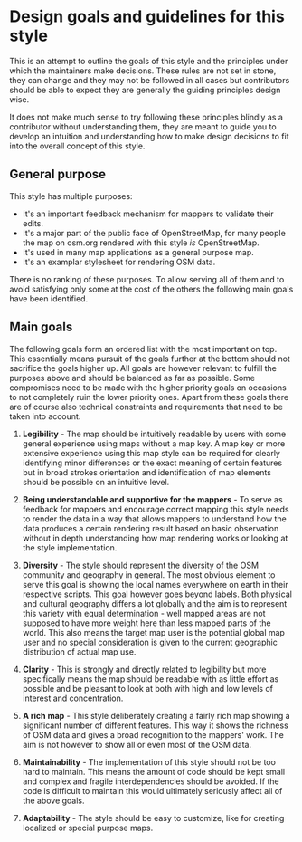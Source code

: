 
# Design goals and guidelines for this style

This is an attempt to outline the goals of this style and the principles under 
which the maintainers make decisions.  These rules are not set in stone, they 
can change and they may not be followed in all cases but contributors should 
be able to expect they are generally the guiding principles design wise.

It does not make much sense to try following these principles blindly as a 
contributor without understanding them, they are meant to guide you to develop 
an intuition and understanding how to make design decisions to fit into the 
overall concept of this style.

## General purpose

This style has multiple purposes:

* It's an important feedback mechanism for mappers to validate their edits.
* It's a major part of the public face of OpenStreetMap, for many people the map on osm.org rendered with this style _is_ OpenStreetMap.
* It's used in many map applications as a general purpose map.
* It's an examplar stylesheet for rendering OSM data.

There is no ranking of these purposes.  To allow serving all of them and to 
avoid satisfying only some at the cost of the others the following main goals 
have been identified.

## Main goals

The following goals form an ordered list with the most important on top.  This 
essentially means pursuit of the goals further at the bottom should not 
sacrifice the goals higher up.  All goals are however relevant to fulfill the 
purposes above and should be balanced as far as possible.  Some compromises 
need to be made with the higher priority goals on occasions to not completely 
ruin the lower priority ones.  Apart from these goals there are of course also 
technical constraints and requirements that need to be taken into account.

1. **Legibility** - The map should be intuitively readable by users with some general experience using maps without a map key.  A map key or more extensive experience using this map style can be required for clearly identifying minor differences or the exact meaning of certain features but in broad strokes orientation and identification of map elements should be possible on an intuitive level.

2. **Being understandable and supportive for the mappers** - To serve as feedback for mappers and encourage correct mapping this style needs to render the data in a way that allows mappers to understand how the data produces a certain rendering result based on basic observation without in depth understanding how map rendering works or looking at the style implementation.

3. **Diversity** - The style should represent the diversity of the OSM community and geography in general.  The most obvious element to serve this goal is showing the local names everywhere on earth in their respective scripts.  This goal however goes beyond labels.  Both physical and cultural geography differs a lot globally and the aim is to represent this variety with equal determination - well mapped areas are not supposed to have more weight here than less mapped parts of the world.  This also means the target map user is the potential global map user and no special consideration is given to the current geographic distribution of actual map use.

4. **Clarity** - This is strongly and directly related to legibility but more specifically means the map should be readable with as little effort as possible and be pleasant to look at both with high and low levels of interest and concentration.

5. **A rich map** - This style deliberately creating a fairly rich map showing a significant number of different features.  This way it shows the richness of OSM data and gives a broad recognition to the mappers' work.  The aim is not however to show all or even most of the OSM data.

6. **Maintainability** - The implementation of this style should not be too hard to maintain.  This means the amount of code should be kept small and complex and fragile interdependencies should be avoided.  If the code is difficult to maintain this would ultimately seriously affect all of the above goals.

7. **Adaptability** - The style should be easy to customize, like for creating localized or special purpose maps.

